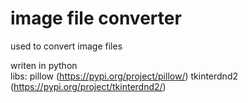 # image file converter  
used to convert image files  


writen in python  
libs:   pillow (https://pypi.org/project/pillow/)
        tkinterdnd2 (https://pypi.org/project/tkinterdnd2/)
